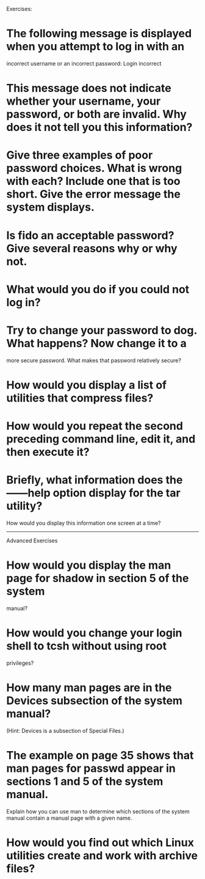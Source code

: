 Exercises:

# The following message is displayed when you attempt to log in with an
   incorrect username or an incorrect password:
   Login incorrect

# This message does not indicate whether your username, your password, or both are invalid. Why does it not tell you this information?

# Give three examples of poor password choices. What is wrong with each?  Include one that is too short. Give the error message the system displays.

# Is fido an acceptable password? Give several reasons why or why not.

# What would you do if you could not log in?

# Try to change your password to dog. What happens? Now change it to a
   more secure password. What makes that password relatively secure?

# How would you display a list of utilities that compress files?

# How would you repeat the second preceding command line, edit it, and then execute it?

# Briefly, what information does the ——help option display for the tar utility?
   How would you display this information one screen at a time?

------------------------------------------------------------------------------------------------
Advanced Exercises

# How would you display the man page for shadow in section 5 of the system
manual?

# How would you change your login shell to tcsh without using root
privileges?

# How many man pages are in the Devices subsection of the system manual?
(Hint: Devices is a subsection of Special Files.)

# The example on page 35 shows that man pages for passwd appear in sections 1 and 5 of the system manual. 
Explain how you can use man to determine which sections of the system manual contain a manual page with a given name.

# How would you find out which Linux utilities create and work with archive files?

